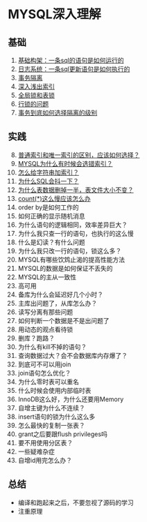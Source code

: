 # MYSQL深入理解

## 基础

1. [基础构架：一条sql的语句是如何运行的](./Easy/一条SQL语句是如何执行的.md)
2. [日志系统：一条sql更新语句是如何执行的](./Easy/一条SQL更新语句是如何执行的.md)
3. [事务隔离](./Easy/事务隔离.md)
4. [深入浅出索引](./Easy/索引.md)
6. [全局锁和表锁](./Easy/全局锁和表锁.md)
7. [行锁的问题](./Easy/行锁.md)
8. [事务到底如何选择隔离的级别](./Easy/事务详解.md)

## 实践

8. [普通索引和唯一索引的区别，应该如何选择？](./Practice/普通索引和唯一索引的区别.md)
10. [MYSQL为什么有时候会选错索引？](./Practice/为什么选错索引.md)
11. [怎么给字符串加索引？](./Practice/字符串索引.md)
12. [为什么SQL会抖一下？](./Practice/Mysql难复现的变慢.md)
13. [为什么表数据删掉一半，表文件大小不变？](./Practice/数据库空间回收.md)
13. [count(*)这么慢应该怎么办](./Practice/count().md)
16. order by是如何工作的
17. 如何正确的显示随机消息
18. 为什么语句的逻辑相同，效率差异巨大？
19. 为什么我只查一行的语句，也执行的这么慢
20. 什么是幻读？有什么问题
21. 为什么我只改一行的语句，锁这么多？
22. MYSQL有哪些饮鸩止渴的提高性能方法
23. MYSQL的数据是如何保证不丢失的
24. MYSQL的主从一致性
25. 高可用
26. 备库为什么会延迟好几个小时？
27. 主库出问题了，从库怎么办？
28. 读写分离有那些问题
29. 如何判断一个数据是不是出问题了
30. 用动态的观点看待锁
31. 删库？跑路？
32. 为什么有kill不掉的语句？
33. 查询数据过大？会不会数据库内存爆了？
34. 到底可不可以用join
35. join语句怎么优化？
36. 为什么零时表可以重名
37. 什么时候会使用内部临时表
38. InnoDB这么好，为什么还要用Memory
39. 自增主键为什么不连续？
40. insert语句的锁为什么这么多
41. 怎么最快的复制一张表？
42. grant之后要跟flush privileges吗
43. 要不用使用分区表？
44. 一些疑难杂症
45. 自增id用完怎么办？

## 总结

+ 编译和跑起来之后，不要忽视了源码的学习
+ 注重原理